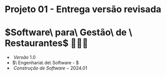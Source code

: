 # Projeto 01 - Entrega versão revisada
# $Software\ para\ Gestão\ de \ Restaurantes\$ 🥘🍳🔥

* $\ Versão\ 1.0$
* $\ Engenharia\ de\ Software - \$
* $\ Construção\ de\ Software - 2024.01$
